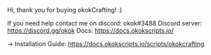 Hi, thank you for buying okokCrafting! :)

If you need help contact me on discord: okok#3488
Discord server: https://discord.gg/okok
Docs: https://docs.okokscripts.io/

-> Installation Guide: https://docs.okokscripts.io/scripts/okokcrafting
